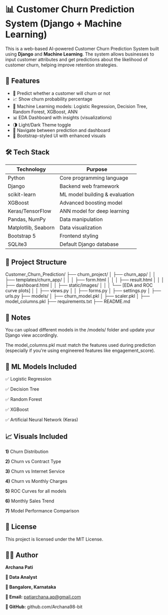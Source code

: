 # 📊 Customer Churn Prediction System (Django + Machine Learning)

This is a web-based AI-powered Customer Churn Prediction System built using **Django** and **Machine Learning**. The system allows businesses to input customer attributes and get predictions about the likelihood of customer churn, helping improve retention strategies.



## 🚀 Features

- 🎯 Predict whether a customer will churn or not
- 📈 Show churn probability percentage
- 🧠 Machine Learning models: Logistic Regression, Decision Tree, Random Forest, XGBoost, ANN
- 📊 EDA Dashboard with insights (visualizations)
- 🌗 Light/Dark Theme toggle
- 🔁 Navigate between prediction and dashboard
- 🎨 Bootstrap-styled UI with enhanced visuals



## 🛠️ Tech Stack

| Technology     | Purpose                             |
|----------------|-------------------------------------|
| Python         | Core programming language           |
| Django         | Backend web framework               |
| scikit-learn   | ML model building & evaluation      |
| XGBoost        | Advanced boosting model              |
| Keras/TensorFlow | ANN model for deep learning       |
| Pandas, NumPy  | Data manipulation                   |
| Matplotlib, Seaborn | Data visualization             |
| Bootstrap 5    | Frontend styling                    |
| SQLite3        | Default Django database             |


## 📂 Project Structure

Customer_Churn_Prediction/
├── churn_project/
│ ├── churn_app/
│ │ ├── templates/churn_app/
│ │ │ ├── form.html
│ │ │ ├── result.html
│ │ │ ├── dashboard.html
│ │ ├── static/images/
│ │ │ └── [EDA and ROC curve plots]
│ │ ├── views.py
│ │ ├── forms.py
│ ├── settings.py
│ ├── urls.py
├── models/
│ ├── churn_model.pkl
│ ├── scaler.pkl
│ ├── model_columns.pkl
├── requirements.txt
├── README.md


## 📌 Notes
You can upload different models in the /models/ folder and update your Django view accordingly.

The model_columns.pkl must match the features used during prediction (especially if you're using engineered features like engagement_score).

## 🤖 ML Models Included

✅ Logistic Regression

✅ Decision Tree

✅ Random Forest

✅ XGBoost

✅ Artificial Neural Network (Keras)

## 📈 Visuals Included

**1)** Churn Distribution

**2)** Churn vs Contract Type

**3)** Churn vs Internet Service

**4)** Churn vs Monthly Charges

**5)** ROC Curves for all models

**6)** Monthly Sales Trend

**7)** Model Performance Comparison

## 🧾 License
This project is licensed under the MIT License.

## 🙋‍♀️ Author

**Archana Pati**

**💼 Data Analyst**

**📍 Bangalore, Karnataka**

**📧 Email:** patiarchana.ap@gmail.com

**🔗 GitHub:** github.com/Archana98-bit

